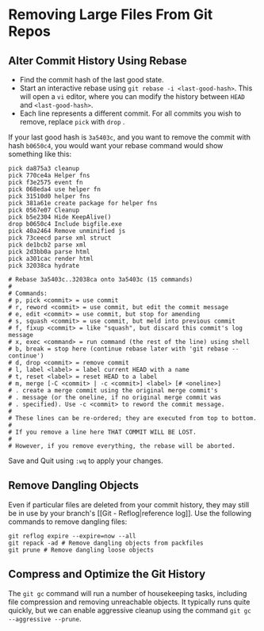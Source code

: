 # Removing Large Files From Git Repos
## Alter Commit History Using Rebase
- Find the commit hash of the last good state.
- Start an interactive rebase using  `git rebase -i <last-good-hash>`. This will open a `vi` editor, where you can modify the history between `HEAD` and `<last-good-hash>`.
- Each line represents a different commit. For all commits you wish to remove, replace `pick` with `drop` .

If your last good hash is `3a5403c`, and you want to remove the commit with hash `b0650c4`, you would want your rebase command would show something like this:

```
pick da875a3 cleanup
pick 770ce4a Helper fns
pick f3e2575 event fn
pick 068eda4 use helper fn
pick 31510d0 helper fns
pick 381a61e create package for helper fns
pick 0567e07 Cleanup
pick b5e2304 Hide KeepAlive()
drop b0650c4 Include bigfile.exe
pick 40a2464 Remove unminified js
pick 73ceecd parse xml struct
pick de1bcb2 parse xml
pick 2d3bb0a parse html
pick a301cac render html
pick 32038ca hydrate

# Rebase 3a5403c..32038ca onto 3a5403c (15 commands)
#
# Commands:
# p, pick <commit> = use commit
# r, reword <commit> = use commit, but edit the commit message
# e, edit <commit> = use commit, but stop for amending
# s, squash <commit> = use commit, but meld into previous commit
# f, fixup <commit> = like "squash", but discard this commit's log message
# x, exec <command> = run command (the rest of the line) using shell
# b, break = stop here (continue rebase later with 'git rebase --continue')
# d, drop <commit> = remove commit
# l, label <label> = label current HEAD with a name
# t, reset <label> = reset HEAD to a label
# m, merge [-C <commit> | -c <commit>] <label> [# <oneline>]
# . create a merge commit using the original merge commit's
# . message (or the oneline, if no original merge commit was
# . specified). Use -c <commit> to reword the commit message.
#
# These lines can be re-ordered; they are executed from top to bottom.
#
# If you remove a line here THAT COMMIT WILL BE LOST.
#
# However, if you remove everything, the rebase will be aborted.
```

Save and Quit using `:wq` to apply your changes.

## Remove Dangling Objects
Even if particular files are deleted from your commit history, they may still be in use by your branch's [[Git - Reflog|reference log]]. Use the following commands to remove dangling files:

```
git reflog expire --expire=now --all
git repack -ad # Remove dangling objects from packfiles
git prune # Remove dangling loose objects
```


## Compress and Optimize the Git History
The `git gc` command will run a number of housekeeping tasks, including file compression and removing unreachable objects. It typically runs quite quickly, but we can enable aggressive cleanup using the command `git gc --aggressive --prune`.

